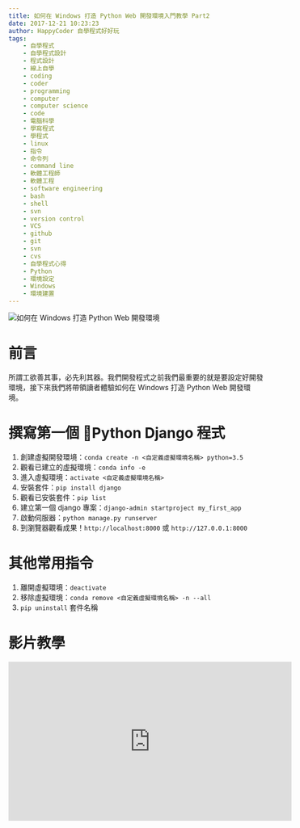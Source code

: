 ```yaml
---
title: 如何在 Windows 打造 Python Web 開發環境入門教學 Part2
date: 2017-12-21 10:23:23
author: HappyCoder 自學程式好好玩
tags: 
    - 自學程式
    - 自學程式設計
    - 程式設計
    - 線上自學
    - coding
    - coder
    - programming
    - computer
    - computer science
    - code
    - 電腦科學
    - 學寫程式
    - 學程式
    - linux
    - 指令
    - 命令列
    - command line
    - 軟體工程師
    - 軟體工程
    - software engineering
    - bash
    - shell
    - svn
    - version control
    - VCS
    - github
    - git
    - svn
    - cvs
    - 自學程式心得
    - Python
    - 環境設定
    - Windows
    - 環境建置
---
```


![如何在 Windows 打造 Python Web 開發環境](/images/python101/python-logo.png)

# 前言
所謂工欲善其事，必先利其器。我們開發程式之前我們最重要的就是要設定好開發環境，接下來我們將帶領讀者體驗如何在 Windows 打造 Python Web 開發環境。

# 撰寫第一個 Python Django 程式
1. 創建虛擬開發環境：`conda create -n <自定義虛擬環境名稱> python=3.5`
2. 觀看已建立的虛擬環境：`conda info -e` 
3. 進入虛擬環境：`activate <自定義虛擬環境名稱>`
4. 安裝套件：`pip install django`
5. 觀看已安裝套件：`pip list`
6. 建立第一個 django 專案：`django-admin startproject my_first_app`
7. 啟動伺服器：`python manage.py runserver`
8. 到瀏覽器觀看成果！`http://localhost:8000` 或 `http://127.0.0.1:8000`

# 其他常用指令
1. 離開虛擬環境：`deactivate`
2. 移除虛擬環境：`conda remove <自定義虛擬環境名稱> -n --all`
3. `pip uninstall` 套件名稱

# 影片教學
<iframe width="560" height="315" src="https://www.youtube.com/embed/NCss_yvb5ZM" frameborder="0" gesture="media" allow="encrypted-media" allowfullscreen></iframe>
